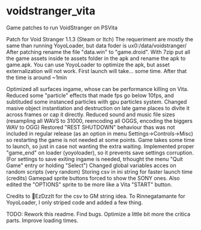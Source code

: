 # voidstranger_vita
Game patches to run VoidStranger on PSVita

Patch for Void Stranger 1.1.3 (Steam or Itch)
The requeriment are mostly the same than running YoyoLoader, but data foder is ux0:/data/voidstranger/
After patching rename the file "data.win" to "game.droid". With 7zip put all the game assets inside te assets folder in the apk and rename the apk to game.apk.
You can use YoyoLoader to optimize the apk, but asset externalization will not work.
First launch will take... some time. After that the time is around ~1min

Optimized all surfaces ingame, whose can be performance killing on Vita.
Reduced some "particle" effects that made fps go below 10fps, and subtituded some instanced particles with gpu particles system.
Changed masive object instantiation and destruction on late game places to divite it across frames or cap it directly.
Reduced sound and music file sizes (resampling all WAVS to 31000, reencoding all OGGS, encoding the biggers WAV to OGG)
Restored "REST SHUTDOWN" behaviour thas was not included in regular release (as an option in menu Settings->Controls->Misc) so restarting the game is not needed at some points. Game takes some time to launch, so just in case not wanting the extra waiting.
Implemented proper "game_end" on loader (yoyoloader), so it prevents save settings corruption. (For settings to save exiting ingame is needed, trhought the menu "Quit Game" entry or holding "Select")
Changed global variables acces on random scripts (very random)
Storing csv in ini string for faster launch time (credits)
Gamepad sprite buttons forced to show the SONY ones. Also edited the "OPTIONS" sprite to be more like a Vita "START" button.

Credits to EzDzzIt for the csv to GM string idea.
To Rinnegatamante for YoyoLoader, I only striped code and added a few thing.

TODO:
Rework this readme.
Find bugs.
Optimize a little bit more the critica parts.
Improve loading times.
